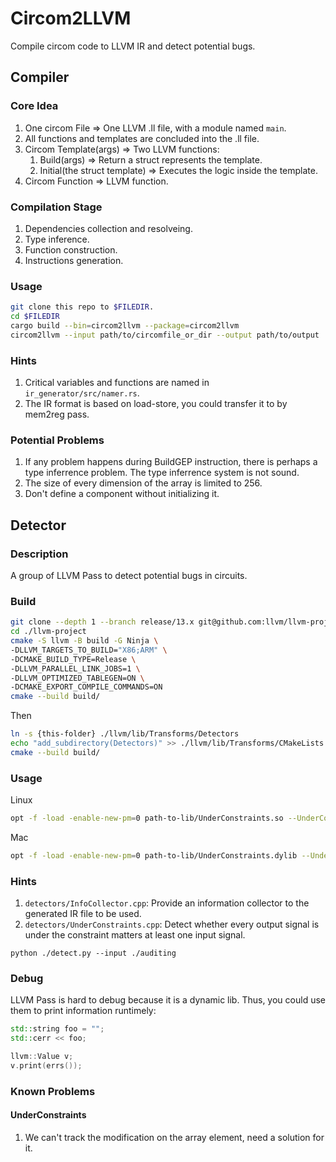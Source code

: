 # Circom2LLVM
Compile circom code to LLVM IR and detect potential bugs.

## Compiler
### Core Idea
1. One circom File => One LLVM .ll file, with a module named `main`.
2. All functions and templates are concluded into the .ll file.
2. Circom Template(args) => Two LLVM functions:
    1.  Build(args) => Return a struct represents the template.
    2.  Initial(the struct template) => Executes the logic inside the template.
3. Circom Function => LLVM function.

### Compilation Stage
1. Dependencies collection and resolveing.
2. Type inference.
3. Function construction.
4. Instructions generation.

### Usage
```bash
git clone this repo to $FILEDIR.
cd $FILEDIR
cargo build --bin=circom2llvm --package=circom2llvm
circom2llvm --input path/to/circomfile_or_dir --output path/to/output
```

### Hints
1. Critical variables and functions are named in `ir_generator/src/namer.rs`.
2. The IR format is based on load-store, you could transfer it to by mem2reg pass.

### Potential Problems
1. If any problem happens during BuildGEP instruction, there is perhaps a type inferrence problem. The type inferrence system is not sound.
2. The size of every dimension of the array is limited to 256.
3. Don't define a component without initializing it.


## Detector
### Description
A group of LLVM Pass to detect potential bugs in circuits.

### Build
```bash
git clone --depth 1 --branch release/13.x git@github.com:llvm/llvm-project.git
cd ./llvm-project
cmake -S llvm -B build -G Ninja \
-DLLVM_TARGETS_TO_BUILD="X86;ARM" \
-DCMAKE_BUILD_TYPE=Release \
-DLLVM_PARALLEL_LINK_JOBS=1 \
-DLLVM_OPTIMIZED_TABLEGEN=ON \
-DCMAKE_EXPORT_COMPILE_COMMANDS=ON
cmake --build build/
```

Then
```bash
ln -s {this-folder} ./llvm/lib/Transforms/Detectors
echo "add_subdirectory(Detectors)" >> ./llvm/lib/Transforms/CMakeLists.txt
cmake --build build/
```

### Usage
Linux
```bash
opt -f -load -enable-new-pm=0 path-to-lib/UnderConstraints.so --UnderConstraints input.ll 1> /dev/null 2> output.log
```

Mac
```bash
opt -f -load -enable-new-pm=0 path-to-lib/UnderConstraints.dylib --UnderConstraints input.ll 1> /dev/null 2> output.log
```

### Hints
1. `detectors/InfoCollector.cpp`: Provide an information collector to the generated IR file to be used.
2. `detectors/UnderConstraints.cpp`: Detect whether every output signal is under the constraint matters at least one input signal.

```
python ./detect.py --input ./auditing
```

### Debug
LLVM Pass is hard to debug because it is a dynamic lib. Thus, you could use them to print information runtimely:
```c++
std::string foo = "";
std::cerr << foo;

llvm::Value v;
v.print(errs());
```

### Known Problems
#### UnderConstraints
1. We can't track the modification on the array element, need a solution for it.
